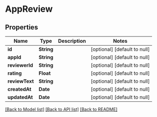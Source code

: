 # AppReview
## Properties

| Name | Type | Description | Notes |
|------------ | ------------- | ------------- | -------------|
| **id** | **String** |  | [optional] [default to null] |
| **appId** | **String** |  | [optional] [default to null] |
| **reviewerId** | **String** |  | [optional] [default to null] |
| **rating** | **Float** |  | [optional] [default to null] |
| **reviewText** | **String** |  | [optional] [default to null] |
| **createdAt** | **Date** |  | [optional] [default to null] |
| **updatedAt** | **Date** |  | [optional] [default to null] |

[[Back to Model list]](../README.md#documentation-for-models) [[Back to API list]](../README.md#documentation-for-api-endpoints) [[Back to README]](../README.md)

